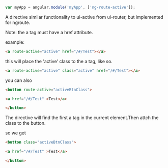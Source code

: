 ```javascript
var myApp = angular.module('myApp', ['ng-route-active']);
```
A directive similar functionality to ui-active from ui-router, but implemented for ngroute.

Note: the a tag must have a href attribute.

example:

```html
<a route-active="active" href="/#/Test"></a>
```

this will place the 'active' class to the a tag, like so.

```html
<a route-active="active" class="active" href="/#/Test"></a>
```

you can also

```html
<button route-active="activeBtnClass">

<a href="/#/Test" >Test</a>

</button>

```

The directive will find the first a tag in the current element.Then attch the class to the button.

so we get

```html
<button class="activeBtnClass">

<a href="/#/Test" >Test</a>

</button>

```
